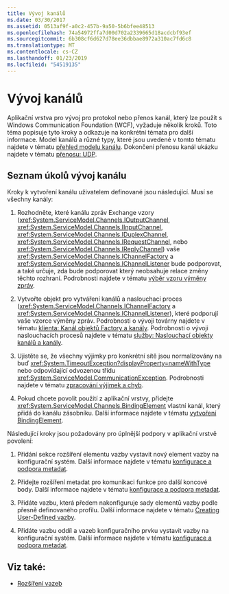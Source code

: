 ```yaml
---
title: Vývoj kanálů
ms.date: 03/30/2017
ms.assetid: 0513af9f-a0c2-457b-9a50-5b6bfee48513
ms.openlocfilehash: 74a54972ffa7d00d702a2339665d18acdcbf93ef
ms.sourcegitcommit: 6b308cf6d627d78ee36dbbae8972a310ac7fd6c8
ms.translationtype: MT
ms.contentlocale: cs-CZ
ms.lasthandoff: 01/23/2019
ms.locfileid: "54519135"
---
```

# <a name="developing-channels"></a>Vývoj kanálů
Aplikační vrstva pro vývoj pro protokol nebo přenos kanál, který lze použít s Windows Communication Foundation (WCF), vyžaduje několik kroků. Toto téma popisuje tyto kroky a odkazuje na konkrétní témata pro další informace. Model kanálů a různé typy, které jsou uvedené v tomto tématu najdete v tématu [přehled modelu kanálu](../../../../docs/framework/wcf/extending/channel-model-overview.md). Dokončení přenosu kanál ukázku najdete v tématu [přenosu: UDP](../../../../docs/framework/wcf/samples/transport-udp.md).  
  
## <a name="the-channel-development-task-list"></a>Seznam úkolů vývoj kanálu  
 Kroky k vytvoření kanálu uživatelem definované jsou následující. Musí se všechny kanály:  
  
1.  Rozhodněte, které kanálu zpráv Exchange vzory (<xref:System.ServiceModel.Channels.IOutputChannel>, <xref:System.ServiceModel.Channels.IInputChannel>, <xref:System.ServiceModel.Channels.IDuplexChannel>, <xref:System.ServiceModel.Channels.IRequestChannel>, nebo <xref:System.ServiceModel.Channels.IReplyChannel>) vaše <xref:System.ServiceModel.Channels.IChannelFactory> a <xref:System.ServiceModel.Channels.IChannelListener> bude podporovat, a také určuje, zda bude podporovat který neobsahuje relace změny těchto rozhraní. Podrobnosti najdete v tématu [výběr vzoru výměny zpráv](../../../../docs/framework/wcf/extending/choosing-a-message-exchange-pattern.md).  
  
2.  Vytvořte objekt pro vytváření kanálů a naslouchací proces (<xref:System.ServiceModel.Channels.IChannelFactory> a <xref:System.ServiceModel.Channels.IChannelListener>), které podporují vaše vzorce výměny zpráv. Podrobnosti o vývoji továrny najdete v tématu [klienta: Kanál objektů Factory a kanály](../../../../docs/framework/wcf/extending/client-channel-factories-and-channels.md). Podrobnosti o vývoji naslouchacích procesů najdete v tématu [služby: Naslouchací objekty kanálů a kanály](../../../../docs/framework/wcf/extending/service-channel-listeners-and-channels.md).  
  
3.  Ujistěte se, že všechny výjimky pro konkrétní sítě jsou normalizovány na buď <xref:System.TimeoutException?displayProperty=nameWithType> nebo odpovídající odvozenou třídu <xref:System.ServiceModel.CommunicationException>. Podrobnosti najdete v tématu [zpracování výjimek a chyb](../../../../docs/framework/wcf/extending/handling-exceptions-and-faults.md).  
  
4.  Pokud chcete povolit použití z aplikační vrstvy, přidejte <xref:System.ServiceModel.Channels.BindingElement> vlastní kanál, který přidá do kanálu zásobníku. Další informace najdete v tématu [vytvoření BindingElement](../../../../docs/framework/wcf/extending/creating-a-bindingelement.md).  
  
 Následující kroky jsou požadovány pro úplnější podpory v aplikační vrstvě povolení:  
  
1.  Přidání sekce rozšíření elementu vazby vystavit nový element vazby na konfigurační systém. Další informace najdete v tématu [konfigurace a podpora metadat](../../../../docs/framework/wcf/extending/configuration-and-metadata-support.md).  
  
2.  Přidejte rozšíření metadat pro komunikaci funkce pro další koncové body. Další informace najdete v tématu [konfigurace a podpora metadat](../../../../docs/framework/wcf/extending/configuration-and-metadata-support.md).  
  
3.  Přidáte vazbu, která předem nakonfiguruje sady elementů vazby podle přesně definovaného profilu. Další informace najdete v tématu [Creating User-Defined vazby](../../../../docs/framework/wcf/extending/creating-user-defined-bindings.md).  
  
4.  Přidáte vazbu oddíl a vazeb konfiguračního prvku vystavit vazby na konfigurační systém. Další informace najdete v tématu [konfigurace a podpora metadat](../../../../docs/framework/wcf/extending/configuration-and-metadata-support.md).  
  
## <a name="see-also"></a>Viz také:
- [Rozšíření vazeb](../../../../docs/framework/wcf/extending/extending-bindings.md)
